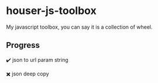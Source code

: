 # houser-js-toolbox
My javascript toolbox, you can say it is a collection of wheel.

## Progress

:heavy_check_mark: json to url param string

:heavy_multiplication_x: json deep copy